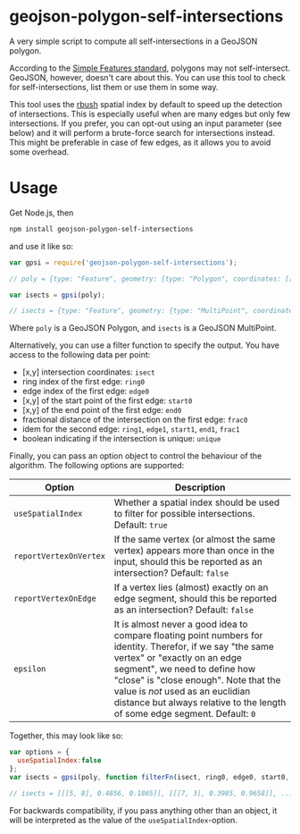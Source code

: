 # geojson-polygon-self-intersections

A very simple script to compute all self-intersections in a GeoJSON polygon.

According to the [Simple Features standard](https://en.wikipedia.org/wiki/Simple_Features), polygons may not self-intersect. GeoJSON, however, doesn't care about this. You can use this tool to check for self-intersections, list them or use them in some way.

This tool uses the [rbush](https://github.com/mourner/rbush) spatial index by default to speed up the detection of intersections. This is especially useful when are many edges but only few intersections. If you prefer, you can opt-out using an input parameter (see below) and it will perform a brute-force search for intersections instead. This might be preferable in case of few edges, as it allows you to avoid some overhead.

# Usage

Get Node.js, then

```bash
npm install geojson-polygon-self-intersections
```

and use it like so:

```javascript
var gpsi = require('geojson-polygon-self-intersections');

// poly = {type: "Feature", geometry: {type: "Polygon", coordinates: [[[1, 10], [11, 13], ...]]}}

var isects = gpsi(poly);

// isects = {type: "Feature", geometry: {type: "MultiPoint", coordinates: [[5, 8], [7, 3], ...]}}
```

Where `poly` is a GeoJSON Polygon, and `isects` is a GeoJSON MultiPoint.

Alternatively, you can use a filter function to specify the output. You have access to the following data per point:

- [x,y] intersection coordinates: `isect`
- ring index of the first edge: `ring0`
- edge index of the first edge: `edge0`
- [x,y] of the start point of the first edge: `start0`
- [x,y] of the end point of the first edge: `end0`
- fractional distance of the intersection on the first edge: `frac0`
- idem for the second edge: `ring1`, `edge1`, `start1`, `end1`, `frac1`
- boolean indicating if the intersection is unique: `unique`

Finally, you can pass an option object to control the behaviour of the algorithm.
The following options are supported:

|Option|Description|
|------|-----------|
| `useSpatialIndex` | Whether a spatial index should be used to filter for possible intersections. Default: `true` |
| `reportVertexOnVertex` | If the same vertex (or almost the same vertex) appears more than once in the input, should this be reported as an intersection? Default: `false`|
| `reportVertexOnEdge` | If a vertex lies (almost) exactly on an edge segment, should this be reported as an intersection? Default: `false` |
| `epsilon` | It is almost never a good idea to compare floating point numbers for identity. Therefor, if we say "the same vertex" or "exactly on an edge segment", we need to define how "close" is "close enough". Note that the value is *not* used as an euclidian distance but always relative to the length of some edge segment. Default: `0`|

Together, this may look like so:

```javascript
var options = {
  useSpatialIndex:false
};
var isects = gpsi(poly, function filterFn(isect, ring0, edge0, start0, end0, frac0, ring1, edge1, start1, end1, frac1, unique){return [isect, frac0, frac1];}, options);

// isects = [[[5, 8], 0.4856, 0.1865]], [[[7, 3], 0.3985, 0.9658]], ...]
```
For backwards compatibility, if you pass anything other than an object, it will be interpreted as the value of the
`useSpatialIndex`-option.
